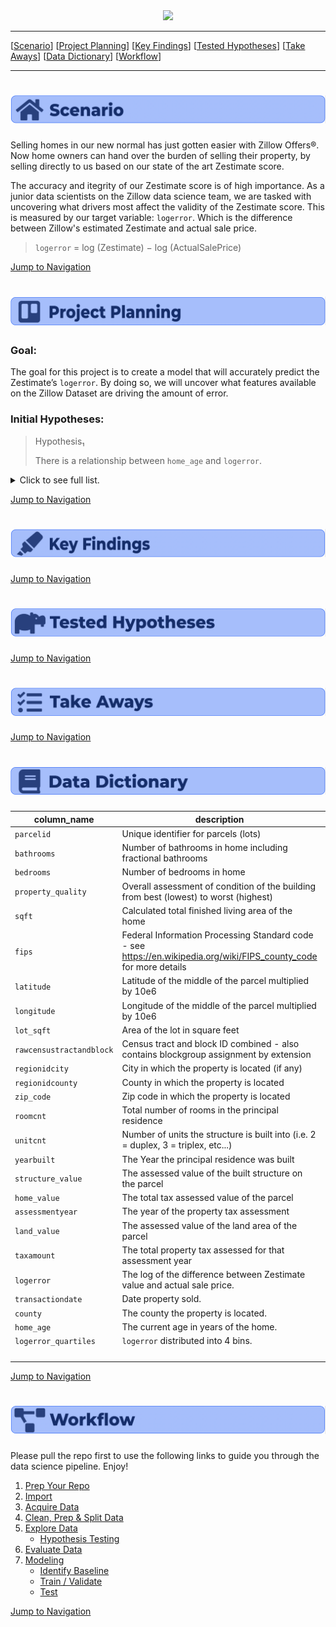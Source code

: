 <div style="text-align:center"><img src="https://i.pinimg.com/originals/ba/d8/f6/bad8f6b66a410c907e62cca823eea463.png"/></div>

___

<a id='navigation'></a>

[[Scenario](#scenario)]
[[Project Planning](#project-planning)]
[[Key Findings](#key-findings)]
[[Tested Hypotheses](#tested-hypotheses)]
[[Take Aways](#take-aways)]
[[Data Dictionary](#data-dictionary)]
[[Workflow](#workflow)]

___

<a name="scenario"></a><h1><img src="sbar.png"/></h1>

Selling homes in our new normal has just gotten easier with Zillow Offers®. Now home owners can hand over the burden of selling their property, by selling directly to us based on our state of the art Zestimate score.

The accuracy and itegrity of our Zestimate score is of high importance. As a junior data scientists on the Zillow data science team, we are tasked with uncovering what drivers most affect the validity of the Zestimate score. This is measured by our target variable: `logerror`. Which is the difference between Zillow's estimated Zestimate and actual sale price. 
>`logerror` = log (Zestimate) − log (ActualSalePrice)


[Jump to Navigation](#navigation)

<a name="project-planning"></a><h1><img src="ppbar.png"/></h1>

### Goal: 
The goal for this project is to create a model that will accurately predict the Zestimate’s `logerror`. By doing so, we will uncover what features available on the Zillow Dataset are driving the amount of error.

### Initial Hypotheses:

> Hypothesis₁
>
> There is a relationship between `home_age` and `logerror`.

<details>
  <summary>Click to see full list. </summary>
    
> Hypothesis₂
>
> There is a relationship between `lot_sqft` and `logerror`.
    
> Hypothesis₃
>
> There is a relationship between `home_value` and `logerror`.
    
> Hypothesis₄
>
> There is a relationship between `zip_code` and `logerror`.
    
> Hypothesis₅
>
> There is a relationship between `sqft` and `logerror`.
    
> Hypothesis₆
>
> There is a relationship between `` and `logerror`.
    
> Hypothesis₇
>
> There is a relationship between `` and `logerror`.
</details>
    
    
[Jump to Navigation](#navigation)

<a name="key-findings"></a><h1><img src="kfbar.png"/></h1>


[Jump to Navigation](#navigation)

<a name="tested-hypotheses"></a><h1><img src="thbar.png"/></h1>

    
[Jump to Navigation](#navigation)

<a name="take-aways"></a><h1><img src="tabar.png"/></h1>


[Jump to Navigation](#navigation)

<a name="data-dictionary"></a><h1><img src="ddbar.png"/></h1>

| column_name              | description                                                                                                         | key | dtype    |
|--------------------------|---------------------------------------------------------------------------------------------------------------------|-----|----------|
| `parcelid`               | Unique identifier for parcels (lots)                                                                                |     | int64    |
| `bathrooms`              | Number of bathrooms in home including fractional bathrooms                                                          |     | float64  |
| `bedrooms`               | Number of bedrooms in home                                                                                          |     | int64    |
| `property_quality`       | Overall assessment of condition of the building from best (lowest) to worst (highest)                               |     | int64    |
| `sqft`                   | Calculated total finished living area of the home                                                                   |     | float64  |
| `fips`                   | Federal Information Processing Standard code -  see https://en.wikipedia.org/wiki/FIPS_county_code for more details |     | int64    |
| `latitude`               | Latitude of the middle of the parcel multiplied by 10e6                                                             |     | float64  |
| `longitude`              | Longitude of the middle of the parcel multiplied by 10e6                                                            |     | float64  |
| `lot_sqft`               | Area of the lot in square feet                                                                                      |     | float64  |
| `rawcensustractandblock` | Census tract and block ID combined - also contains blockgroup assignment by extension                               |     | float64  |
| `regionidcity`           | City in which the property is located (if any)                                                                      |     | float64  |
| `regionidcounty`         | County in which the property is located                                                                             |     | int64    |
| `zip_code`               | Zip code in which the property is located                                                                           |     | int64    |
| `roomcnt`                | Total number of rooms in the principal residence                                                                    |     | int64    |
| `unitcnt`                | Number of units the structure is built into (i.e. 2 = duplex, 3 = triplex, etc...)                                  |     | int64    |
| `yearbuilt`              | The Year the principal residence was built                                                                          |     | int64    |
| `structure_value`        | The assessed value of the built structure on the parcel                                                             |     | float64  |
| `home_value`             | The total tax assessed value of the parcel                                                                          |     | float64  |
| `assessmentyear`         | The year of the property tax assessment                                                                             |     | int64    |
| `land_value`             | The assessed value of the land area of the parcel                                                                   |     | float64  |
| `taxamount`              | The total property tax assessed for that assessment year                                                            |     | float64  |
| `logerror`               | The log of the difference between Zestimate value and actual sale price.                                            |     | float64  |
| `transactiondate`        | Date property sold.                                                                                                 |     | object   |
| `county`                 | The county the property is located.                                                                                 |     | object   |
| `home_age`               | The current age in years of the home.                                                                               |     | int64    |
| `logerror_quartiles`     | `logerror` distributed into 4 bins.                                                                                 |     | category |
|                          |                                                                                                                     |     |          |
|                          |                                                                                                                     |     |          |
|                          |                                                                                                                     |     |          |
|                          |                                                                                                                     |     |          |

    
[Jump to Navigation](#navigation)

<a name="workflow"></a><h1><img src="wbar.png"/></h1>

    
Please pull the repo first to use the following links to guide you through the data science pipeline. Enjoy!

1. [Prep Your Repo](#prep-your-repo)
1. [Import](#import)
1. [Acquire Data](#acquire-data)
1. [Clean, Prep & Split Data](#clean-prep-and-split-data)
1. [Explore Data](#explore-data)
    - [Hypothesis Testing](#hypothesis-testing)
1. [Evaluate Data](#evaluate-data)
1. [Modeling](#modeling)
    - [Identify Baseline](#identify-baseline)
    - [Train / Validate](#train-validate)
    - [Test](#test)



[Jump to Navigation](#navigation)













































